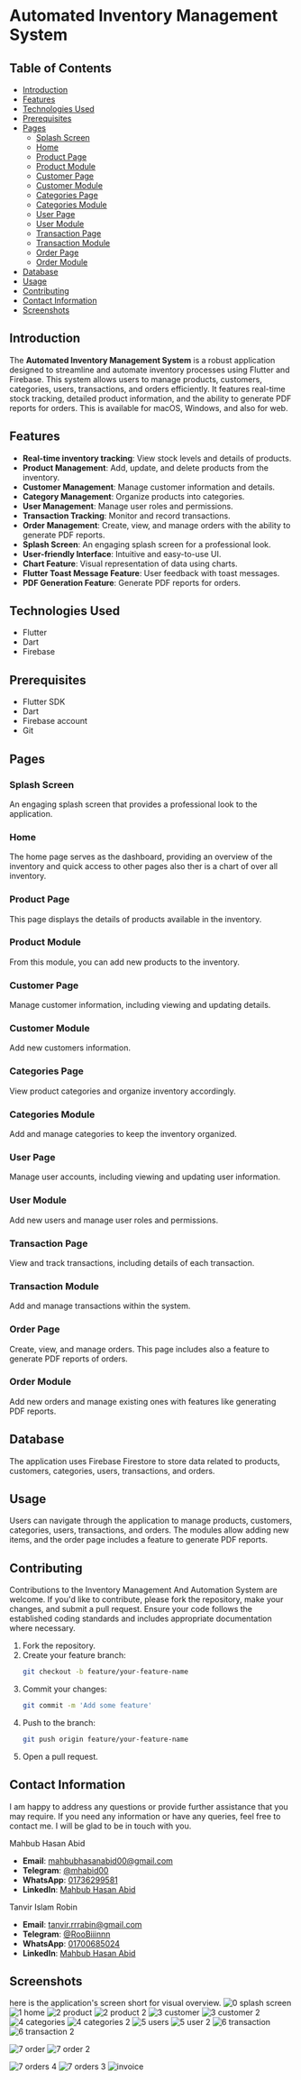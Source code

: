 # Automated Inventory Management System

## Table of Contents
- [Introduction](#introduction)
- [Features](#features)
- [Technologies Used](#technologies-used)
- [Prerequisites](#prerequisites)
- [Pages](#pages)
  - [Splash Screen](#splash-screen)
  - [Home](#home)
  - [Product Page](#product-page)
  - [Product Module](#product-module)
  - [Customer Page](#customer-page)
  - [Customer Module](#customer-module)
  - [Categories Page](#categories-page)
  - [Categories Module](#categories-module)
  - [User Page](#user-page)
  - [User Module](#user-module)
  - [Transaction Page](#transaction-page)
  - [Transaction Module](#transaction-module)
  - [Order Page](#order-page)
  - [Order Module](#order-module)
- [Database](#database)
- [Usage](#usage)
- [Contributing](#contributing)
- [Contact Information](#contact-information)
- [Screenshots](#screenshots)

## Introduction
The **Automated Inventory Management System** is a robust application designed to streamline and automate inventory processes using Flutter and Firebase. This system allows users to manage products, customers, categories, users, transactions, and orders efficiently. It features real-time stock tracking, detailed product information, and the ability to generate PDF reports for orders. This is available for macOS, Windows, and also for  web.



## Features
- **Real-time inventory tracking**: View stock levels and details of products.
- **Product Management**: Add, update, and delete products from the inventory.
- **Customer Management**: Manage customer information and details.
- **Category Management**: Organize products into categories.
- **User Management**: Manage user roles and permissions.
- **Transaction Tracking**: Monitor and record transactions.
- **Order Management**: Create, view, and manage orders with the ability to generate PDF reports.
- **Splash Screen**: An engaging splash screen for a professional look.
- **User-friendly Interface**: Intuitive and easy-to-use UI.
- **Chart Feature**: Visual representation of data using charts.
- **Flutter Toast Message Feature**: User feedback with toast messages.
- **PDF Generation Feature**: Generate PDF reports for orders.

## Technologies Used
- Flutter
- Dart
- Firebase

## Prerequisites
- Flutter SDK
- Dart
- Firebase account
- Git


## Pages

### Splash Screen
An engaging splash screen that provides a professional look to the application.

### Home
The home page serves as the dashboard, providing an overview of the inventory and quick access to other pages also ther is a chart of over all inventory.

### Product Page
This page displays the details of products available in the inventory.

### Product Module
From this module, you can add new products to the inventory.

### Customer Page
Manage customer information, including viewing and updating details.

### Customer Module
Add new customers  information.

### Categories Page
View product categories and organize inventory accordingly.

### Categories Module
Add and manage categories to keep the inventory organized.

### User Page
Manage user accounts, including viewing and updating user information.

### User Module
Add new users and manage user roles and permissions.

### Transaction Page
View and track transactions, including details of each transaction.

### Transaction Module
Add and manage transactions within the system.

### Order Page
Create, view, and manage orders. This page includes also a feature to generate PDF reports of orders.

### Order Module
Add new orders and manage existing ones with features like generating PDF reports.

## Database
The application uses Firebase Firestore to store data related to products, customers, categories, users, transactions, and orders.

## Usage
Users can navigate through the application to manage products, customers, categories, users, transactions, and orders. The modules allow adding new items, and the order page includes a feature to generate PDF reports.

## Contributing
Contributions to the Inventory Management And Automation System are welcome. If you'd like to contribute, please fork the repository, make your changes, and submit a pull request. Ensure your code follows the established coding standards and includes appropriate documentation where necessary.

1. Fork the repository.
2. Create your feature branch:
   ```sh
   git checkout -b feature/your-feature-name
   ```
3. Commit your changes:
   ```sh
   git commit -m 'Add some feature'
   ```
4. Push to the branch:
   ```sh
   git push origin feature/your-feature-name
   ```
5. Open a pull request.


## Contact Information
I am happy to address any questions or provide further assistance that you may require. If you need any information or have any queries, feel free to contact me. I will be glad to be in touch with you.

Mahbub Hasan Abid
- **Email**: [mahbubhasanabid00@gmail.com](mailto:mahbubhasanabid00@gmail.com)
- **Telegram**: [@mhabid00](https://t.me/mhabid00)
- **WhatsApp**: [01736299581](https://wa.me/8801736299581)
- **LinkedIn**: [Mahbub Hasan Abid](https://www.linkedin.com/in/mahbub-hasan-abid/)

Tanvir Islam Robin
- **Email**: [tanvir.rrrabin@gmail.com](mailto:tanvir.rrrabin@gmail.com)
- **Telegram**: [@RooBiiinnn](https://t.me/@RooBiiinnn)
- **WhatsApp**: [01700685024](https://wa.me/8801700685024)
- **LinkedIn**: [Mahbub Hasan Abid](https://www.linkedin.com/in/tanvir-robin/)

## Screenshots
here is  the application's screen short for  visual overview.
![0 splash screen](https://github.com/mahbub-hasan-abid/Inventory-Management-And-Automation-System/assets/133025212/62c50fc7-6fa3-42e4-9dde-f31cfaba8073)
![1 home](https://github.com/mahbub-hasan-abid/Inventory-Management-And-Automation-System/assets/133025212/6ef6efb0-8230-4bff-b0bd-71d0cc795e2e)
![2 product](https://github.com/mahbub-hasan-abid/Inventory-Management-And-Automation-System/assets/133025212/a9e28115-04be-46f0-901c-353ff6a5d4db)
![2 product 2](https://github.com/mahbub-hasan-abid/Inventory-Management-And-Automation-System/assets/133025212/84bea6d8-e4db-4b2d-a3a6-db0bd1277710)
![3 customer](https://github.com/mahbub-hasan-abid/Inventory-Management-And-Automation-System/assets/133025212/e0409f34-0a53-49d6-974a-5fb77c98736d)
![3 customer 2](https://github.com/mahbub-hasan-abid/Inventory-Management-And-Automation-System/assets/133025212/3aba0cfc-de62-43a1-ac72-ed9c45ba8348)
![4 categories](https://github.com/mahbub-hasan-abid/Inventory-Management-And-Automation-System/assets/133025212/f052ba48-e792-470b-a795-830276407090)
![4 categories 2](https://github.com/mahbub-hasan-abid/Inventory-Management-And-Automation-System/assets/133025212/a94e407c-a073-489e-8d0b-257776c716e0)
![5 users](https://github.com/mahbub-hasan-abid/Inventory-Management-And-Automation-System/assets/133025212/e51ee104-a3d4-483e-8ffc-ff896f5a569b)
![5 user 2](https://github.com/mahbub-hasan-abid/Inventory-Management-And-Automation-System/assets/133025212/b1676af3-8ac3-4ab5-a47b-f52b0c1a0683)
![6 transaction](https://github.com/mahbub-hasan-abid/Inventory-Management-And-Automation-System/assets/133025212/aa1ed6b6-0b66-45c6-ac0b-14b1b898c9e7)
![6 transaction 2](https://github.com/mahbub-hasan-abid/Inventory-Management-And-Automation-System/assets/133025212/62f37454-db75-4cfb-a508-61f1530ca3e3)

![7 order](https://github.com/mahbub-hasan-abid/Inventory-Management-And-Automation-System/assets/133025212/5f64a3d4-7163-4bf3-999e-5e8eeaf6fa68)
![7 order 2](https://github.com/mahbub-hasan-abid/Inventory-Management-And-Automation-System/assets/133025212/4e44262b-036a-43d1-ae06-9dcde2450efc)





![7 orders 4](https://github.com/mahbub-hasan-abid/Inventory-Management-And-Automation-System/assets/133025212/4410751e-dd9d-472e-bea7-29d0881d5e5d)
![7 orders 3](https://github.com/mahbub-hasan-abid/Inventory-Management-And-Automation-System/assets/133025212/a5e46222-bd2c-411b-8054-98911029ee90)
![invoice](https://github.com/mahbub-hasan-abid/Inventory-Management-And-Automation-System/assets/133025212/0865c7e7-588b-4190-8fea-9823def63f2a)

